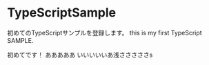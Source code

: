 # TypeScriptSample
初めてのTypeScriptサンプルを登録します。
this is my first TypeScript SAMPLE.

初めてです！
あああああ
いいいいいあ浅さささささs